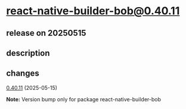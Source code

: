 # react-native-builder-bob@0.40.11

## release on 20250515

## description

## changes

<a href="https://github.com/callstack/react-native-builder-bob/compare/react-native-builder-bob@0.40.10...react-native-builder-bob@0.40.11">0.40.11</a> (2025-05-15)

<strong>Note:</strong> Version bump only for package react-native-builder-bob

